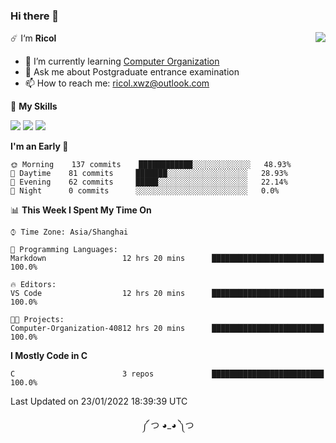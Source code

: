 ### Hi there 👋

<a href="#">
  <img align="right" src="https://github-readme-stats.vercel.app/api?username=Ricolxwz&count_private=true&show_icons=true&theme=prussian" />
</a>

☄️ I‘m **Ricol**

- 🌱 I’m currently learning [Computer Organization](https://github.com/Ricolxwz/Computer-Organization-408)
- 💬 Ask me about Postgraduate entrance examination
- 📫 How to reach me: ricol.xwz@outlook.com

🌟 **My Skills**

![](https://img.shields.io/badge/-Git-000000?style=flat-square&logo=git&logoColor=fff)
![](https://img.shields.io/badge/-C-3e74a2?style=flat-square&logo=C&logoColor=fff)
![](https://img.shields.io/badge/-Python-4fc08d?style=flat-square&logo=python&logoColor=fff)

<!--START_SECTION:waka-->
**I'm an Early 🐤** 

```text
🌞 Morning    137 commits    ████████████░░░░░░░░░░░░░   48.93% 
🌆 Daytime    81 commits     ███████░░░░░░░░░░░░░░░░░░   28.93% 
🌃 Evening    62 commits     █████░░░░░░░░░░░░░░░░░░░░   22.14% 
🌙 Night      0 commits      ░░░░░░░░░░░░░░░░░░░░░░░░░   0.0%

```


📊 **This Week I Spent My Time On** 

```text
⌚︎ Time Zone: Asia/Shanghai

💬 Programming Languages: 
Markdown                 12 hrs 20 mins      █████████████████████████   100.0%

🔥 Editors: 
VS Code                  12 hrs 20 mins      █████████████████████████   100.0%

🐱‍💻 Projects: 
Computer-Organization-40812 hrs 20 mins      █████████████████████████   100.0%

```

**I Mostly Code in C** 

```text
C                        3 repos             █████████████████████████   100.0%

```



 Last Updated on 23/01/2022 18:39:39 UTC
<!--END_SECTION:waka-->

<div align="center">
༼ つ ◕_◕ ༽つ
</div>
